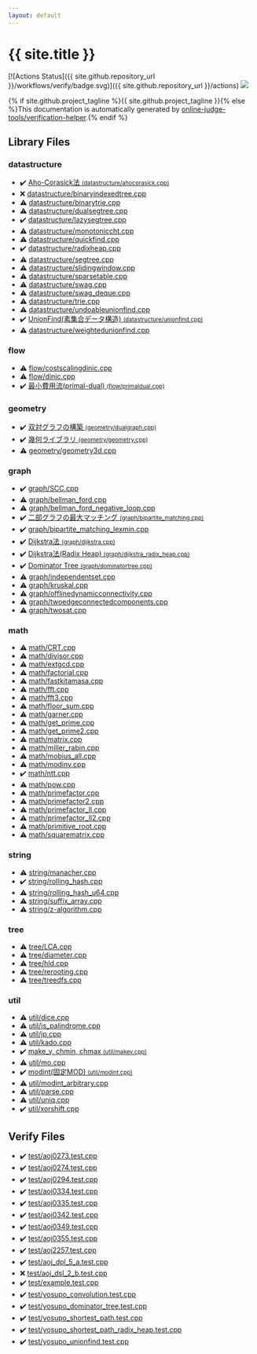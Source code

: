```yaml
---
layout: default
---
```


<!-- mathjax config similar to math.stackexchange -->
<script type="text/javascript" async
  src="https://cdnjs.cloudflare.com/ajax/libs/mathjax/2.7.5/MathJax.js?config=TeX-MML-AM_CHTML">
</script>
<script type="text/x-mathjax-config">
  MathJax.Hub.Config({
    TeX: { equationNumbers: { autoNumber: "AMS" }},
    tex2jax: {
      inlineMath: [ ['$','$'] ],
      processEscapes: true
    },
    "HTML-CSS": { matchFontHeight: false },
    displayAlign: "left",
    displayIndent: "2em"
  });
</script>

<script type="text/javascript" src="https://cdnjs.cloudflare.com/ajax/libs/jquery/3.4.1/jquery.min.js"></script>
<script src="https://cdn.jsdelivr.net/npm/jquery-balloon-js@1.1.2/jquery.balloon.min.js" integrity="sha256-ZEYs9VrgAeNuPvs15E39OsyOJaIkXEEt10fzxJ20+2I=" crossorigin="anonymous"></script>
<script type="text/javascript" src="assets/js/copy-button.js"></script>
<link rel="stylesheet" href="assets/css/copy-button.css" />


# {{ site.title }}

[![Actions Status]({{ site.github.repository_url }}/workflows/verify/badge.svg)]({{ site.github.repository_url }}/actions)
<a href="{{ site.github.repository_url }}"><img src="https://img.shields.io/github/last-commit/{{ site.github.owner_name }}/{{ site.github.repository_name }}" /></a>

{% if site.github.project_tagline %}{{ site.github.project_tagline }}{% else %}This documentation is automatically generated by <a href="https://github.com/online-judge-tools/verification-helper">online-judge-tools/verification-helper</a>.{% endif %}

## Library Files

<div id="8dc87745f885a4cc532acd7b15b8b5fe"></div>

### datastructure

* :heavy_check_mark: <a href="library/datastructure/ahocorasick.cpp.html">Aho-Corasick法 <small>(datastructure/ahocorasick.cpp)</small></a>
* :x: <a href="library/datastructure/binaryindexedtree.cpp.html">datastructure/binaryindexedtree.cpp</a>
* :warning: <a href="library/datastructure/binarytrie.cpp.html">datastructure/binarytrie.cpp</a>
* :warning: <a href="library/datastructure/dualsegtree.cpp.html">datastructure/dualsegtree.cpp</a>
* :heavy_check_mark: <a href="library/datastructure/lazysegtree.cpp.html">datastructure/lazysegtree.cpp</a>
* :warning: <a href="library/datastructure/monotoniccht.cpp.html">datastructure/monotoniccht.cpp</a>
* :warning: <a href="library/datastructure/quickfind.cpp.html">datastructure/quickfind.cpp</a>
* :heavy_check_mark: <a href="library/datastructure/radixheap.cpp.html">datastructure/radixheap.cpp</a>
* :warning: <a href="library/datastructure/segtree.cpp.html">datastructure/segtree.cpp</a>
* :warning: <a href="library/datastructure/slidingwindow.cpp.html">datastructure/slidingwindow.cpp</a>
* :warning: <a href="library/datastructure/sparsetable.cpp.html">datastructure/sparsetable.cpp</a>
* :warning: <a href="library/datastructure/swag.cpp.html">datastructure/swag.cpp</a>
* :warning: <a href="library/datastructure/swag_deque.cpp.html">datastructure/swag_deque.cpp</a>
* :warning: <a href="library/datastructure/trie.cpp.html">datastructure/trie.cpp</a>
* :warning: <a href="library/datastructure/undoableunionfind.cpp.html">datastructure/undoableunionfind.cpp</a>
* :heavy_check_mark: <a href="library/datastructure/unionfind.cpp.html">UnionFind(素集合データ構造) <small>(datastructure/unionfind.cpp)</small></a>
* :warning: <a href="library/datastructure/weightedunionfind.cpp.html">datastructure/weightedunionfind.cpp</a>


<div id="cff5497121104c2b8e0cb41ed2083a9b"></div>

### flow

* :warning: <a href="library/flow/costscalingdinic.cpp.html">flow/costscalingdinic.cpp</a>
* :warning: <a href="library/flow/dinic.cpp.html">flow/dinic.cpp</a>
* :heavy_check_mark: <a href="library/flow/primaldual.cpp.html">最小費用流(primal-dual) <small>(flow/primaldual.cpp)</small></a>


<div id="ed7daeb157cd9b31e53896ad3c771a26"></div>

### geometry

* :heavy_check_mark: <a href="library/geometry/dualgraph.cpp.html">双対グラフの構築 <small>(geometry/dualgraph.cpp)</small></a>
* :heavy_check_mark: <a href="library/geometry/geometry.cpp.html">幾何ライブラリ <small>(geometry/geometry.cpp)</small></a>
* :warning: <a href="library/geometry/geometry3d.cpp.html">geometry/geometry3d.cpp</a>


<div id="f8b0b924ebd7046dbfa85a856e4682c8"></div>

### graph

* :heavy_check_mark: <a href="library/graph/SCC.cpp.html">graph/SCC.cpp</a>
* :warning: <a href="library/graph/bellman_ford.cpp.html">graph/bellman_ford.cpp</a>
* :warning: <a href="library/graph/bellman_ford_negative_loop.cpp.html">graph/bellman_ford_negative_loop.cpp</a>
* :heavy_check_mark: <a href="library/graph/bipartite_matching.cpp.html">二部グラフの最大マッチング <small>(graph/bipartite_matching.cpp)</small></a>
* :heavy_check_mark: <a href="library/graph/bipartite_matching_lexmin.cpp.html">graph/bipartite_matching_lexmin.cpp</a>
* :heavy_check_mark: <a href="library/graph/dijkstra.cpp.html">Dijkstra法 <small>(graph/dijkstra.cpp)</small></a>
* :heavy_check_mark: <a href="library/graph/dijkstra_radix_heap.cpp.html">Dijkstra法(Radix Heap) <small>(graph/dijkstra_radix_heap.cpp)</small></a>
* :heavy_check_mark: <a href="library/graph/dominatortree.cpp.html">Dominator Tree <small>(graph/dominatortree.cpp)</small></a>
* :warning: <a href="library/graph/independentset.cpp.html">graph/independentset.cpp</a>
* :warning: <a href="library/graph/kruskal.cpp.html">graph/kruskal.cpp</a>
* :warning: <a href="library/graph/offlinedynamicconnectivity.cpp.html">graph/offlinedynamicconnectivity.cpp</a>
* :warning: <a href="library/graph/twoedgeconnectedcomponents.cpp.html">graph/twoedgeconnectedcomponents.cpp</a>
* :warning: <a href="library/graph/twosat.cpp.html">graph/twosat.cpp</a>


<div id="7e676e9e663beb40fd133f5ee24487c2"></div>

### math

* :warning: <a href="library/math/CRT.cpp.html">math/CRT.cpp</a>
* :warning: <a href="library/math/divisor.cpp.html">math/divisor.cpp</a>
* :warning: <a href="library/math/extgcd.cpp.html">math/extgcd.cpp</a>
* :warning: <a href="library/math/factorial.cpp.html">math/factorial.cpp</a>
* :warning: <a href="library/math/fastkitamasa.cpp.html">math/fastkitamasa.cpp</a>
* :warning: <a href="library/math/fft.cpp.html">math/fft.cpp</a>
* :warning: <a href="library/math/fft3.cpp.html">math/fft3.cpp</a>
* :warning: <a href="library/math/floor_sum.cpp.html">math/floor_sum.cpp</a>
* :warning: <a href="library/math/garner.cpp.html">math/garner.cpp</a>
* :warning: <a href="library/math/get_prime.cpp.html">math/get_prime.cpp</a>
* :warning: <a href="library/math/get_prime2.cpp.html">math/get_prime2.cpp</a>
* :warning: <a href="library/math/matrix.cpp.html">math/matrix.cpp</a>
* :warning: <a href="library/math/miller_rabin.cpp.html">math/miller_rabin.cpp</a>
* :warning: <a href="library/math/mobius_all.cpp.html">math/mobius_all.cpp</a>
* :warning: <a href="library/math/modinv.cpp.html">math/modinv.cpp</a>
* :heavy_check_mark: <a href="library/math/ntt.cpp.html">math/ntt.cpp</a>
* :warning: <a href="library/math/pow.cpp.html">math/pow.cpp</a>
* :warning: <a href="library/math/primefactor.cpp.html">math/primefactor.cpp</a>
* :warning: <a href="library/math/primefactor2.cpp.html">math/primefactor2.cpp</a>
* :warning: <a href="library/math/primefactor_ll.cpp.html">math/primefactor_ll.cpp</a>
* :warning: <a href="library/math/primefactor_ll2.cpp.html">math/primefactor_ll2.cpp</a>
* :warning: <a href="library/math/primitive_root.cpp.html">math/primitive_root.cpp</a>
* :warning: <a href="library/math/squarematrix.cpp.html">math/squarematrix.cpp</a>


<div id="b45cffe084dd3d20d928bee85e7b0f21"></div>

### string

* :warning: <a href="library/string/manacher.cpp.html">string/manacher.cpp</a>
* :heavy_check_mark: <a href="library/string/rolling_hash.cpp.html">string/rolling_hash.cpp</a>
* :warning: <a href="library/string/rolling_hash_u64.cpp.html">string/rolling_hash_u64.cpp</a>
* :warning: <a href="library/string/suffix_array.cpp.html">string/suffix_array.cpp</a>
* :warning: <a href="library/string/z-algorithm.cpp.html">string/z-algorithm.cpp</a>


<div id="c0af77cf8294ff93a5cdb2963ca9f038"></div>

### tree

* :warning: <a href="library/tree/LCA.cpp.html">tree/LCA.cpp</a>
* :warning: <a href="library/tree/diameter.cpp.html">tree/diameter.cpp</a>
* :warning: <a href="library/tree/hld.cpp.html">tree/hld.cpp</a>
* :warning: <a href="library/tree/rerooting.cpp.html">tree/rerooting.cpp</a>
* :warning: <a href="library/tree/treedfs.cpp.html">tree/treedfs.cpp</a>


<div id="05c7e24700502a079cdd88012b5a76d3"></div>

### util

* :warning: <a href="library/util/dice.cpp.html">util/dice.cpp</a>
* :warning: <a href="library/util/is_palindrome.cpp.html">util/is_palindrome.cpp</a>
* :warning: <a href="library/util/jp.cpp.html">util/jp.cpp</a>
* :warning: <a href="library/util/kado.cpp.html">util/kado.cpp</a>
* :heavy_check_mark: <a href="library/util/makev.cpp.html">make_v, chmin, chmax <small>(util/makev.cpp)</small></a>
* :warning: <a href="library/util/mo.cpp.html">util/mo.cpp</a>
* :heavy_check_mark: <a href="library/util/modint.cpp.html">modint(固定MOD) <small>(util/modint.cpp)</small></a>
* :warning: <a href="library/util/modint_arbitrary.cpp.html">util/modint_arbitrary.cpp</a>
* :warning: <a href="library/util/parse.cpp.html">util/parse.cpp</a>
* :warning: <a href="library/util/uniq.cpp.html">util/uniq.cpp</a>
* :heavy_check_mark: <a href="library/util/xorshift.cpp.html">util/xorshift.cpp</a>


## Verify Files

* :heavy_check_mark: <a href="verify/test/aoj0273.test.cpp.html">test/aoj0273.test.cpp</a>
* :heavy_check_mark: <a href="verify/test/aoj0274.test.cpp.html">test/aoj0274.test.cpp</a>
* :heavy_check_mark: <a href="verify/test/aoj0294.test.cpp.html">test/aoj0294.test.cpp</a>
* :heavy_check_mark: <a href="verify/test/aoj0334.test.cpp.html">test/aoj0334.test.cpp</a>
* :heavy_check_mark: <a href="verify/test/aoj0335.test.cpp.html">test/aoj0335.test.cpp</a>
* :heavy_check_mark: <a href="verify/test/aoj0342.test.cpp.html">test/aoj0342.test.cpp</a>
* :heavy_check_mark: <a href="verify/test/aoj0349.test.cpp.html">test/aoj0349.test.cpp</a>
* :heavy_check_mark: <a href="verify/test/aoj0355.test.cpp.html">test/aoj0355.test.cpp</a>
* :heavy_check_mark: <a href="verify/test/aoj2257.test.cpp.html">test/aoj2257.test.cpp</a>
* :heavy_check_mark: <a href="verify/test/aoj_dpl_5_a.test.cpp.html">test/aoj_dpl_5_a.test.cpp</a>
* :x: <a href="verify/test/aoj_dsl_2_b.test.cpp.html">test/aoj_dsl_2_b.test.cpp</a>
* :heavy_check_mark: <a href="verify/test/example.test.cpp.html">test/example.test.cpp</a>
* :heavy_check_mark: <a href="verify/test/yosupo_convolution.test.cpp.html">test/yosupo_convolution.test.cpp</a>
* :heavy_check_mark: <a href="verify/test/yosupo_dominator_tree.test.cpp.html">test/yosupo_dominator_tree.test.cpp</a>
* :heavy_check_mark: <a href="verify/test/yosupo_shortest_path.test.cpp.html">test/yosupo_shortest_path.test.cpp</a>
* :heavy_check_mark: <a href="verify/test/yosupo_shortest_path_radix_heap.test.cpp.html">test/yosupo_shortest_path_radix_heap.test.cpp</a>
* :heavy_check_mark: <a href="verify/test/yosupo_unionfind.test.cpp.html">test/yosupo_unionfind.test.cpp</a>


